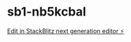 # sb1-nb5kcbal

[Edit in StackBlitz next generation editor ⚡️](https://stackblitz.com/~/github.com/Tyke03/sb1-nb5kcbal)